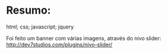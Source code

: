 Resumo:
===========
html; css; javascript; jquery

Foi feito um banner com várias imagens, através do nivo slider: http://dev7studios.com/plugins/nivo-slider/
